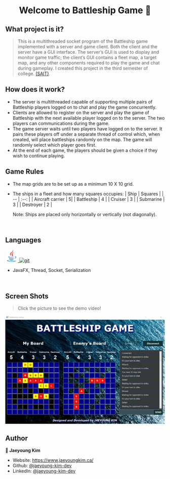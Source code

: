 <h1 align="center">Welcome to Battleship Game 👋</h1>

## What project is it?

> This is a multithreaded socket program of the Battleship game implemented with a server and game client. Both the client and the server have a GUI interface. The server’s GUI is used to display and monitor game traffic; the client’s GUI contains a fleet map, a target map, and any other components required to play the game and chat during gameplay. I created this project in the third semester of college. <a href="https://www.sait.ca/programs-and-courses/diplomas/information-technology" target='_blank'>(SAIT)</a>.

## How does it work?

- The server is multithreaded capable of supporting multiple pairs of Battleship players logged on to chat and play the game concurrently.
- Clients are allowed to register on the server and play the game of Battleship with the next available player logged on to the server. The two players can communications during the game.
- The game server waits until two players have logged on to the server. It pairs these players off under a separate thread of control which, when created, will place battleships randomly on the map. The game will randomly select which player goes first.
- At the end of each game, the players should be given a choice if they wish to continue playing.

## Game Rules

- The map grids are to be set up as a minimum 10 X 10 grid.
- The ships in a fleet and how many squares occupies:
  | Ship | Squares |
  | -- | :--: |
  | Aircraft carrier | 5|
  | Battleship | 4 |
  | Cruiser | 3 |
  | Submarine | 3 |
  | Destroyer | 2 |

  Note: Ships are placed only horizontally or vertically (not diagonally).

  <br/>

## Languages

<p align="left"> <a href="https://www.java.com" target="_blank"> <img src="https://raw.githubusercontent.com/devicons/devicon/master/icons/java/java-original.svg" alt="java" width="40" height="40"/> </a> <a href="https://git-scm.com/" target="_blank"> <img src="https://www.vectorlogo.zone/logos/git-scm/git-scm-icon.svg" alt="git" width="40" height="40"/> </a> </p>

- JavaFX, Thread, Socket, Serialization

<br/>

## Screen Shots

> Click the picture to see the demo video!

[![Demo](./screenshot.jpg?raw=true)](https://youtu.be/bTxTnOdCqcQ)

## Author

👤 **Jaeyoung Kim**

- Website: https://www.jaeyoungkim.ca/
- Github: [@jaeyoung-kim-dev](https://github.com/jaeyoung-kim-dev)
- LinkedIn: [@jaeyoung-kim-dev](https://www.linkedin.com/in/jaeyoung-kim-dev/)

